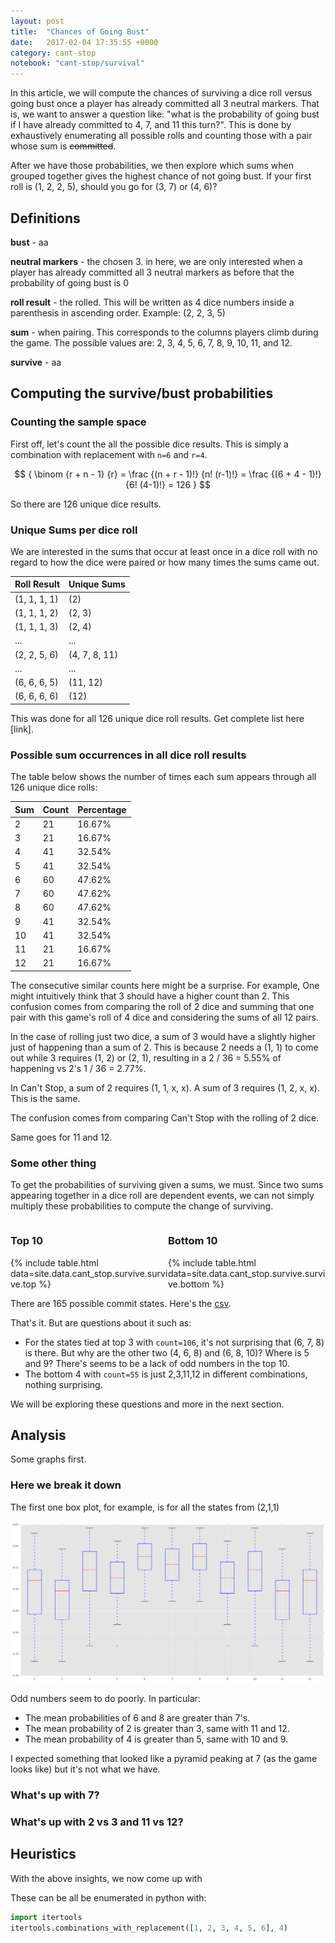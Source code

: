 ```yaml
---
layout: post
title:  "Chances of Going Bust"
date:   2017-02-04 17:35:55 +0000
category: cant-stop
notebook: "cant-stop/survival"
---
```


In this article, we will compute the chances of surviving a dice roll versus going bust once a player has already committed all 3 neutral markers. That is, we want to answer a question like: "what is the probability of going bust if I have already committed to 4, 7, and 11 this turn?". This is done by exhaustively enumerating all possible rolls and counting those with a pair whose sum is ~~committed~~.

After we have those probabilities, we then explore which sums when grouped together gives the highest chance of not going bust. If your first roll is (1, 2, 2, 5), should you go for (3, 7) or (4, 6)?

## Definitions

**bust** - aa

**neutral markers** - the chosen 3. in here, we are only interested when a player has already committed all 3 neutral markers as before that the probability of going bust is 0

**roll result** - the rolled. This will be written as 4 dice numbers inside a parenthesis in ascending order. Example: (2, 2, 3, 5)

**sum** - when pairing. This corresponds to the columns players climb during the game. The possible values are: 2, 3, 4, 5, 6, 7, 8, 9, 10, 11, and 12.

**survive** - aa

## Computing the survive/bust probabilities


### Counting the sample space

First off, let's count the all the possible dice results. This is simply a combination with replacement with `n=6` and `r=4`.

$$
{
\binom {r + n - 1} {r} = \frac {(n + r - 1)!} {n! (r-1)!} = \frac {(6 + 4 - 1)!} {6! (4-1)!} = 126
}
$$

So there are 126 unique dice results.

### Unique Sums per dice roll

We are interested in the sums that occur at least once in a dice roll with no regard to how the dice were paired or how many times the sums came out.

| Roll Result  | Unique Sums   |
| :----------- | :-----------  |
| (1, 1, 1, 1) | (2)           |
| (1, 1, 1, 2) | (2, 3)        |
| (1, 1, 1, 3) | (2, 4)        |
| ...          | ...           |
| (2, 2, 5, 6) | (4, 7, 8, 11) |
| ...          | ...           |
| (6, 6, 6, 5) | (11, 12)      |
| (6, 6, 6, 6) | (12)          |

This was done for all 126 unique dice roll results. Get complete list here [link].

### Possible sum occurrences in all dice roll results

The table below shows the number of times each sum appears through all 126 unique dice rolls:

| Sum    | Count | Percentage  |
| :----- | :---- | :---------- |
| 2      | 21    | 16.67%      |
| 3      | 21    | 16.67%      |
| 4      | 41    | 32.54%      |
| 5      | 41    | 32.54%      |
| 6      | 60    | 47.62%      |
| 7      | 60    | 47.62%      |
| 8      | 60    | 47.62%      |
| 9      | 41    | 32.54%      |
| 10     | 41    | 32.54%      |
| 11     | 21    | 16.67%      |
| 12     | 21    | 16.67%      |

The consecutive similar counts here might be a surprise. For example, One might intuitively think that 3 should have a higher count than 2. This confusion comes from comparing the roll of 2 dice and summing that one pair with this game's roll of 4 dice and considering the sums of all 12 pairs.

In the case of rolling just two dice, a sum of 3 would have a slightly higher just of happening than a sum of 2. This is because 2 needs a (1, 1) to come out while 3 requires (1, 2)  or (2, 1), resulting in a 2 / 36 = 5.55% of happening vs 2's 1 / 36 = 2.77%.

In Can't Stop, a sum of 2 requires (1, 1, x, x). A sum of 3 requires (1, 2, x, x). This is the same.

The confusion comes from comparing Can't Stop with the rolling of 2 dice.

Same goes for 11 and 12.

### Some other thing

To get the probabilities of surviving given a sums, we must.
Since two sums appearing together in a dice roll are dependent events, we can not simply multiply these probabilities to compute the change of surviving.

<div>
  <div style="width: 50%; float: left;">
    <h3>Top 10</h3>
    {% include table.html data=site.data.cant_stop.survive.survive.top %}
  </div>
  <div style="width: 50%; float: right;">
    <h3>Bottom 10</h3>
    {% include table.html data=site.data.cant_stop.survive.survive.bottom %}
  </div>
  <div style="clear: both;"></div>
</div>

There are 165 possible commit states. Here's the [csv]().

That's it. But are questions about it such as:

* For the states tied at top 3 with `count=106`, it's not surprising that (6, 7, 8) is there. But why are the other two (4, 6, 8) and (6, 8, 10)? Where is 5 and 9? There's seems to be a lack of odd numbers in the top 10.
* The bottom 4 with `count=55` is just  2,3,11,12 in different combinations, nothing surprising.

We will be exploring these questions and more in the next section.

## Analysis

Some graphs first.

### Here we break it down

The first one box plot, for example, is for all the states from (2,1,1)

![Something](/assets/images/cant-stop/probs12.png)

Odd numbers seem to do poorly. In particular:

* The mean probabilities of 6 and 8 are greater than 7's.
* The mean probability of 2 is greater than 3, same with 11 and 12.
* The mean probability of 4 is greater than 5, same with 10 and 9.

I expected something that looked like a pyramid peaking at 7 (as the game looks like) but it's not what we have.

### What's up with 7?

### What's up with 2 vs 3 and 11 vs 12?


## Heuristics

With the above insights, we now come up with

These can be all be enumerated in python with:

``` python
import itertools
itertools.combinations_with_replacement([1, 2, 3, 4, 5, 6], 4)
```

